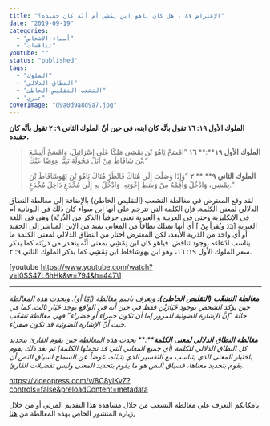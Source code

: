 ```yaml
---
title: "الإعتراض ٠٨٧، هل كان ياهو ابن نِمْشِي أم أنَّه كان حفيده؟"
date: "2019-09-19"
categories: 
  - "أسماء-الأشخاص"
  - "تناقضات"
youtube: ""
status: "published"
tags: 
  - "الملوك"
  - "النطاق-الدلالي"
  - "التشعب-التقليص-الخاطئ"
  - "عبري"
coverImage: "d9a0d9a8d9a7.jpg"
---
```


**الملوك الأول ١٩: ١٦ تقول بأنَّه كان ابنه، في حين أنّ الملوك الثاني ٩: ٢ تقول بأنَّه كان حفيده.**

> **الملوك** **الأول** **١٩****:** **١٦** ”امْسَحْ يَاهُوَ بْنَ نِمْشِي مَلِكًا عَلَى إِسْرَائِيلَ، وَامْسَحْ أَلِيشَعَ بْنَ شَافَاطَ مِنْ آبَلَ مَحُولَةَ نَبِيًّا عِوَضًا عَنْكَ.“
> 
> **الملوك** **الثاني** **٩****:** **٢** ”وَإِذَا وَصَلْتَ إِلَى هُنَاكَ فَانْظُرْ هُنَاكَ يَاهُوَ بْنَ يَهُوشَافَاطَ بْنَ نِمْشِي، وَادْخُلْ وَأَقِمْهُ مِنْ وَسَطِ إِخْوَتِهِ، وَادْخُلْ بِهِ إِلَى مُخْدَعٍ دَاخِلَ مُخْدَعٍ.“

لقد وقع المعترض في مغالطة التشعب (التقليص الخاطئ) بالإضافة إلى مغالطة النطاق الدلالي لمعنى الكلمة. فإن الكلمة التي تترجم على أنها ابن سواء كان ذلك في اليونانية أم في الإنكليزية وحتى في العربية و العبرية تعني حرفياً (الذكر من الذُريّة) وهي في اللغة العبرية \[בְּנ وتُقرأ بِنْ \] أي أنها تمتلك نطاقاً من المعاني يمتد من الإبن المباشر إلى الحفيد أو أي واحد من الذرية الأبعد، لكن المعترض اختار من النطاق الدلالي لمعنى الكلمة ما يناسب ادّعاءه بوجود تناقض. فياهو كان ابن نِمْشِي بمعنى أنَّه ينحدر من ذريّته كما يذكر سفر الملوك الأول ١٩: ١٦، وهو ابن يهوشافاط ابن نِمْشِي كما يذكر الملوك الثاني ٩: ٢.

\[youtube https://www.youtube.com/watch?v=i0SS47L6hHk&w=794&h=447\]

* * *

_**مغالطة** **التشعّب** **(****التقليص** **الخاطئ****):** وتعرف باسم مغالطة (إمّا أو). وتحدث هذه المغالطة حين يؤكد الشخص بوجود خَيَارَيْن فقط في حين أنه في الواقع يوجد خَيَار ثالث. كما في حالة ”إنَّ الإشارة الضوئية للمرور إما أن تكون حمراء أو خضراء“ فهي مغالطة تشعّب حيث أنّ الإشارة الضوئية قد تكون صفراء._

_**مغالطة** **النطاق** **الدلالي** **لمعنى** **الكلمة****:** تحدث هذه المغالطة حين يقوم القارئ بتحديد كل النطاق الدلالي للكلمة (أي جميع المعاني التي قد تحملها الكلمة) ثم بعد ذلك يقوم باختيار المعنى الذي يتناسب مع التفسير الذي يتبنّاه، عوضاً عن السماح لسياق النص أن يقوم بتحديد معناها، فسياق النص هو ما يقوم بتحديد المعنى وليس تفضيلات القارئ._

https://videopress.com/v/8C8yiKvZ?controls=false&preloadContent=metadata

بامكانكم التعرف على مغالطة التشعب من خلال مشاهدة هذا التقديم المرئي أو من خلال زيارة المنشور الخاص بهذه المغالطة من [هنا.](https://reasonofhope.com/2019/07/25/bifurcation/)

